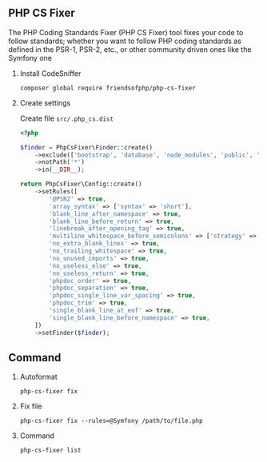 ## PHP CS Fixer

The PHP Coding Standards Fixer (PHP CS Fixer) tool fixes your code to follow standards; whether you want to follow PHP coding standards as defined in the PSR-1, PSR-2, etc., or other community driven ones like the Symfony one

1. Install CodeSniffer

    ```shell
    composer global require friendsofphp/php-cs-fixer
    ```

1. Create settings

    Create file ```src/.php_cs.dist```

    ```php
    <?php
    
    $finder = PhpCsFixer\Finder::create()
        ->exclude(['bootstrap', 'database', 'node_modules', 'public', 'storage', 'tests', 'vendor'])
        ->notPath('*')
        ->in(__DIR__);
    
    return PhpCsFixer\Config::create()
        ->setRules([
            '@PSR2' => true,
            'array_syntax' => ['syntax' => 'short'],
            'blank_line_after_namespace' => true,
            'blank_line_before_return' => true,
            'linebreak_after_opening_tag' => true,
            'multiline_whitespace_before_semicolons' => ['strategy' => 'no_multi_line'],
            'no_extra_blank_lines' => true,
            'no_trailing_whitespace' => true,
            'no_unused_imports' => true,
            'no_useless_else' => true,
            'no_useless_return' => true,
            'phpdoc_order' => true,
            'phpdoc_separation' => true,
            'phpdoc_single_line_var_spacing' => true,
            'phpdoc_trim' => true,
            'single_blank_line_at_eof' => true,
            'single_blank_line_before_namespace' => true,
        ])
        ->setFinder($finder);
    ```

## Command

1. Autoformat
    ```shell
    php-cs-fixer fix
    ```

1. Fix file
    ```shell
    php-cs-fixer fix --rules=@Symfony /path/to/file.php
    ```

1. Command

    ```shell
    php-cs-fixer list
    ```


